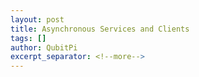 ```yaml
---
layout: post
title: Asynchronous Services and Clients
tags: []
author: QubitPi
excerpt_separator: <!--more-->
---
```



